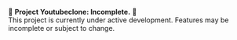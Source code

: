 🚧 **Project Youtubeclone: Incomplete.** 🚧  
This project is currently under active development. Features may be incomplete or subject to change.
